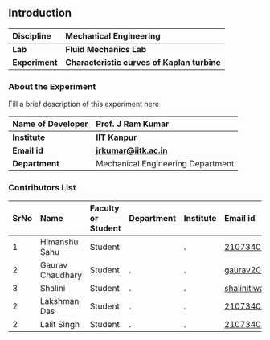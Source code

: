 ## Introduction


<b>Discipline | <b>Mechanical Engineering
:--|:--|
<b> Lab | <b> Fluid Mechanics Lab
<b> Experiment|     <b> Characteristic curves of Kaplan turbine 

### About the Experiment 

Fill a brief description of this experiment here

<b>Name of Developer | <b> Prof. J Ram Kumar
:--|:--|
<b> Institute | <b>  IIT Kanpur
<b> Email id|     <b>  jrkumar@iitk.ac.in
<b> Department | Mechanical Engineering Department 

### Contributors List

SrNo | Name | Faculty or Student | Department| Institute | Email id
:--|:--|:--|:--|:--|:--|
1 |Himanshu Sahu  | Student |  | . | 2107340130026@recbanda.ac.in
2 | Gaurav Chaudhary | Student | . | . |gaurav2013c@gmail.com
3 | Shalini | Student | . | . |shalinitiwari1837@gmail.com
2 | Lakshman Das | Student | . | . |2107340400013@recbanda.ac.in
2 | Lalit Singh | Student | . | . |2107340400014@recbanda.ac.in
